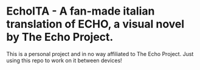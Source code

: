# EchoITA - A fan-made italian translation of ECHO, a visual novel by The Echo Project.

This is a personal project and in no way affiliated to The Echo Project. Just using this repo to work on it between devices!
